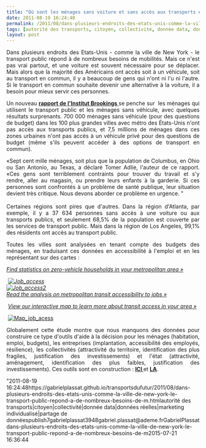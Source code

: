 ```yaml
---
title: "Où sont les ménages sans voiture et sans accès aux transports en commun ?"
date: 2011-08-19 16:24:48
permalink: /2011/08/dans-plusieurs-endroits-des-etats-unis-comme-la-ville-de-new-york-le-transport-public-repond-a-de-nombreux-besoins-de-m.html
tags: [autorité des transports, citoyen, collectivité, donnée data, données réelles, marketing individualisé, partage de données]
layout: post
---
```


<p style="text-align: justify">Dans plusieurs endroits des Etats-Unis - comme la ville de New York - le transport public répond à de nombreux besoins de mobilités. Mais ce n'est pas vrai partout, et une voiture est souvent nécessaire pour se déplacer. Mais alors que la majorité des Américains ont accès soit à un véhicule, soit au transport en commun, il y a beaucoup de gens qui n'ont ni l'u ni l'autre. Si le transport en commun souhaite devenir une alternative à la voiture, il a besoin pour mieux servir ces personnes.</p> <p style="text-align: justify">Un nouveau <strong><a href="http://www.brookings.edu/papers/2011/0818_transportation_tomer_puentes.aspx" target="_blank">rapport de l'Institut Brookings </a></strong>se penche sur  les ménages qui utilisent le transport public et les ménages sans véhicule, avec quelques résultats surprenants. 700 000 ménages sans véhicule (pour des questions de budget) dans les 100 plus grandes villes avec métro des États-Unis n'ont pas accès aux transports publics, et 7,5 millions de ménages dans ces zones urbaines n'ont pas accès à un véhicule privé pour des questions de budget (même s'ils peuvent accéder à des options de transport en commun). </p>  <!--more-->   <p style="text-align: justify">«Sept cent mille ménages, soit plus que la population de Columbus, en Ohio ou San Antonio, au Texas, a déclaré Tomer Adlie, l'auteur de ce rapport. «Ces gens sont terriblement contraints pour trouver du travail et s'y rendre, aller au magasin, ou prendre leurs enfants à la garderie. Si ces personnes sont confrontés à un problème de santé publique, leur situation devient très critique. Nous devons aborder ce problème en urgence. "<br /><br />Certaines régions sont pires que d'autres. Dans la région d'Atlanta, par exemple, il y a 37 634 personnes sans accès à une voiture ou aux transports publics, et seulement 68,5% de la population est couverte par les services de transport public. Mais dans la région de Los Angeles, 99,1% des résidents ont accès au transport public.</p> <p style="text-align: justify">Toutes les villes sont analysées en tenant compte des budgets des ménages, en traduisant ces données en accessibilité à l'emploi et en les représentant sur des cartes :</p> <p style="text-align: justify"><em><a href="http://www.brookings.edu/papers/2011/0818_transportation_tomer_puentes/0818_transportation_profiles.aspx">Find statistics on zero-vehicle households in your metropolitan area »</a></em></p> <p style="text-align: justify"><em> <a href="https://gabrielplassat.github.io/transportsdufutur/wp-content/uploads/sites/6/old/6a0120a66d2ad4970b014e8ac5cbcc970d-800wi.jpg" rel="lightbox"><img alt="Job_access" class="asset  asset-image at-xid-6a0120a66d2ad4970b014e8ac5cbcc970d" src="/wp-content/uploads/sites/6/old/6a0120a66d2ad4970b014e8ac5cbcc970d-500wi.jpg" style="margin-left: automargin-right: auto" title="Job_access" /></a> <br /><a href="https://gabrielplassat.github.io/transportsdufutur/wp-content/uploads/sites/6/old/6a0120a66d2ad4970b015434a5f613970c-800wi.jpg" rel="lightbox"><img alt="Job_access2" class="asset  asset-image at-xid-6a0120a66d2ad4970b015434a5f613970c" src="/wp-content/uploads/sites/6/old/6a0120a66d2ad4970b015434a5f613970c-500wi.jpg" style="margin-left: automargin-right: auto" title="Job_access2" /></a> <br /></em><em><a href="http://www.brookings.edu/reports/2011/0512_jobs_and_transit.aspx">Read the analysis on metropolitan transit accessibility to jobs »</a></em><br />               </p> <p style="text-align: justify"> <em><a href="http://www.brookings.edu/metro/jobs_and_transit/Map.aspx">View our interactive map to learn more about transit access in your area »</a></em></p> <p style="text-align: justify"> <a href="https://gabrielplassat.github.io/transportsdufutur/wp-content/uploads/sites/6/old/6a0120a66d2ad4970b015390d271ed970b-pi.jpg"><img alt="Map_job_acess" border="0" class="asset  asset-image at-xid-6a0120a66d2ad4970b015390d271ed970b image-full" src="/wp-content/uploads/sites/6/old/6a0120a66d2ad4970b015390d271ed970b-800wi.jpg" title="Map_job_acess" /></a></p> <p style="text-align: justify">Globalement cette étude montre que nous manquons des données pour construire ce type d'outils d'aide à la décision pour les ménages (habitation, emploi, budgets), les entreprises (implantation, accessibilité des employés, résilience), les collectivités (attractivité du territoire, identification des plus fragiles, justification des investissements) et l'état (attractivité, aménagement, identification des plus faibles, justification des investissements). Ces outils sont en construction : <strong><a href="https://gabrielplassat.github.io/transportsdufutur/2011/04/housing-transportation-un-outil-puissant-daide-a-la-decision-pour-les-menages-les-collectivites-les.html" target="_blank">ICI </a></strong>et <strong><a href="https://gabrielplassat.github.io/transportsdufutur/2010/08/lier-choix-de-lieux-dhabitations-et-de-transports.html" target="_blank">LA</a></strong>.</p>"2011-08-19 16:24:48https://gabrielplassat.github.io/transportsdufutur/2011/08/dans-plusieurs-endroits-des-etats-unis-comme-la-ville-de-new-york-le-transport-public-repond-a-de-nombreux-besoins-de-m.htmlautorité des transports|citoyen|collectivité|donnée data|données réelles|marketing individualisé|partage de donnéespublish7gabrielplassat3948gabriel.plassat@ademe.frGabrielPlassatdans-plusieurs-endroits-des-etats-unis-comme-la-ville-de-new-york-le-transport-public-repond-a-de-nombreux-besoins-de-m2015-07-21 16:36:44
